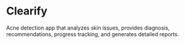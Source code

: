# Clearify
Acne detection app that analyzes skin issues, provides diagnosis, recommendations, progress tracking, and generates detailed reports.

